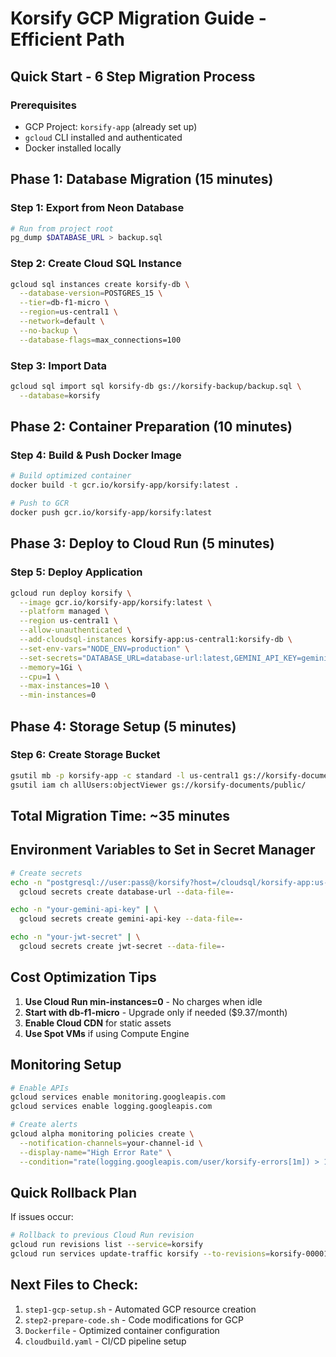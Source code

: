 # Korsify GCP Migration Guide - Efficient Path

## Quick Start - 6 Step Migration Process

### Prerequisites
- GCP Project: `korsify-app` (already set up)
- `gcloud` CLI installed and authenticated
- Docker installed locally

## Phase 1: Database Migration (15 minutes)

### Step 1: Export from Neon Database
```bash
# Run from project root
pg_dump $DATABASE_URL > backup.sql
```

### Step 2: Create Cloud SQL Instance
```bash
gcloud sql instances create korsify-db \
  --database-version=POSTGRES_15 \
  --tier=db-f1-micro \
  --region=us-central1 \
  --network=default \
  --no-backup \
  --database-flags=max_connections=100
```

### Step 3: Import Data
```bash
gcloud sql import sql korsify-db gs://korsify-backup/backup.sql \
  --database=korsify
```

## Phase 2: Container Preparation (10 minutes)

### Step 4: Build & Push Docker Image
```bash
# Build optimized container
docker build -t gcr.io/korsify-app/korsify:latest .

# Push to GCR
docker push gcr.io/korsify-app/korsify:latest
```

## Phase 3: Deploy to Cloud Run (5 minutes)

### Step 5: Deploy Application
```bash
gcloud run deploy korsify \
  --image gcr.io/korsify-app/korsify:latest \
  --platform managed \
  --region us-central1 \
  --allow-unauthenticated \
  --add-cloudsql-instances korsify-app:us-central1:korsify-db \
  --set-env-vars="NODE_ENV=production" \
  --set-secrets="DATABASE_URL=database-url:latest,GEMINI_API_KEY=gemini-api-key:latest" \
  --memory=1Gi \
  --cpu=1 \
  --max-instances=10 \
  --min-instances=0
```

## Phase 4: Storage Setup (5 minutes)

### Step 6: Create Storage Bucket
```bash
gsutil mb -p korsify-app -c standard -l us-central1 gs://korsify-documents/
gsutil iam ch allUsers:objectViewer gs://korsify-documents/public/
```

## Total Migration Time: ~35 minutes

## Environment Variables to Set in Secret Manager

```bash
# Create secrets
echo -n "postgresql://user:pass@/korsify?host=/cloudsql/korsify-app:us-central1:korsify-db" | \
  gcloud secrets create database-url --data-file=-

echo -n "your-gemini-api-key" | \
  gcloud secrets create gemini-api-key --data-file=-

echo -n "your-jwt-secret" | \
  gcloud secrets create jwt-secret --data-file=-
```

## Cost Optimization Tips

1. **Use Cloud Run min-instances=0** - No charges when idle
2. **Start with db-f1-micro** - Upgrade only if needed ($9.37/month)
3. **Enable Cloud CDN** for static assets
4. **Use Spot VMs** if using Compute Engine

## Monitoring Setup

```bash
# Enable APIs
gcloud services enable monitoring.googleapis.com
gcloud services enable logging.googleapis.com

# Create alerts
gcloud alpha monitoring policies create \
  --notification-channels=your-channel-id \
  --display-name="High Error Rate" \
  --condition="rate(logging.googleapis.com/user/korsify-errors[1m]) > 10"
```

## Quick Rollback Plan

If issues occur:
```bash
# Rollback to previous Cloud Run revision
gcloud run revisions list --service=korsify
gcloud run services update-traffic korsify --to-revisions=korsify-00001-abc=100
```

## Next Files to Check:
1. `step1-gcp-setup.sh` - Automated GCP resource creation
2. `step2-prepare-code.sh` - Code modifications for GCP
3. `Dockerfile` - Optimized container configuration
4. `cloudbuild.yaml` - CI/CD pipeline setup